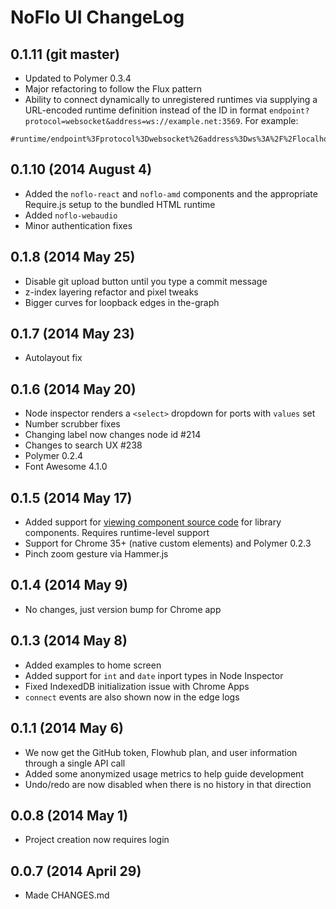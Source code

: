 NoFlo UI ChangeLog
==================

## 0.1.11 (git master)

* Updated to Polymer 0.3.4
* Major refactoring to follow the Flux pattern
* Ability to connect dynamically to unregistered runtimes via supplying a URL-encoded runtime definition instead of the ID in format `endpoint?protocol=websocket&address=ws://example.net:3569`. For example:

```
#runtime/endpoint%3Fprotocol%3Dwebsocket%26address%3Dws%3A%2F%2Flocalhost%3A3570
```

## 0.1.10 (2014 August 4)

* Added the `noflo-react` and `noflo-amd` components and the appropriate Require.js setup to the bundled HTML runtime
* Added `noflo-webaudio`
* Minor authentication fixes

## 0.1.8 (2014 May 25)

* Disable git upload button until you type a commit message
* z-index layering refactor and pixel tweaks
* Bigger curves for loopback edges in the-graph

## 0.1.7 (2014 May 23)

* Autolayout fix

## 0.1.6 (2014 May 20)

* Node inspector renders a `<select>` dropdown for ports with `values` set
* Number scrubber fixes
* Changing label now changes node id #214
* Changes to search UX #238
* Polymer 0.2.4
* Font Awesome 4.1.0

## 0.1.5 (2014 May 17)

* Added support for [viewing component source code](https://github.com/noflo/noflo-ui/issues/223) for library components. Requires runtime-level support
* Support for Chrome 35+ (native custom elements) and Polymer 0.2.3 
* Pinch zoom gesture via Hammer.js 

## 0.1.4 (2014 May 9)

* No changes, just version bump for Chrome app

## 0.1.3 (2014 May 8)

* Added examples to home screen
* Added support for `int` and `date` inport types in Node Inspector
* Fixed IndexedDB initialization issue with Chrome Apps
* `connect` events are also shown now in the edge logs

## 0.1.1 (2014 May 6)

* We now get the GitHub token, Flowhub plan, and user information through a single API call
* Added some anonymized usage metrics to help guide development
* Undo/redo are now disabled when there is no history in that direction

## 0.0.8 (2014 May 1)

* Project creation now requires login

## 0.0.7 (2014 April 29)

* Made CHANGES.md
